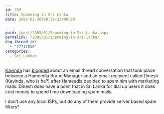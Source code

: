```yaml
---
id: 259
title: Spamming in Sri Lanka
date: 2005-01-30T09:39:23+00:00


guid: /post/2005/01/Spamming-in-Sri-Lanka.aspx
permalink: /2005/01/spamming-in-sri-lanka/
dsq_thread_id:
  - "77712850"
categories:
  - Sri Lankan
---
```

<p><a href="http://blog.brainwaves.ws/">Kavinda</a> has <a href="http://blog.brainwaves.ws/PermaLink.aspx?guid=14839475-536b-448e-b64d-878b12d53264">blogged</a> about an email thread conversation that took place between a Hameedia Brand Manager and an email recipient called Dinesh (Kavinda, who is he?) after Hameedia decided to spam him with marketing mails. Dinesh does have a point that in Sri Lanka for dial up users it does cost money to spend time downloading spam mails.</p>
<p>I don&rsquo;t use any local ISPs, but do any of them provide server based spam filters?</p>